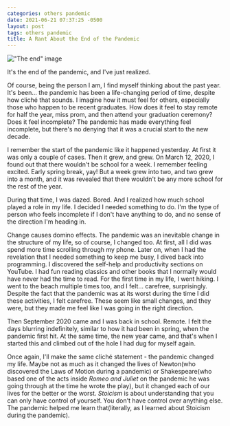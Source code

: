 ```yaml
---
categories: others pandemic
date: 2021-06-21 07:37:25 -0500
layout: post
tags: others pandemic   
title: A Rant About the End of the Pandemic
---
```

!["The end" image](https://image.freepik.com/free-vector/end-neon-signs-style-text_118419-1389.jpg)

It's the end of the pandemic, and I've just realized.

Of course, being the person I am, I find myself thinking about the past year. It's been... the pandemic has been a life-changing period of time, despite how cliché that sounds. I imagine how it must feel for others, especially those who happen to be recent graduates. How does it feel to stay remote for half the year, miss prom, and then attend your graduation ceremony? Does it feel incomplete? The pandemic has made everything feel incomplete, but there's no denying that it was a crucial start to the new decade.

I remember the start of the pandemic like it happened yesterday. At first it was only a couple of cases. Then it grew, and grew. On March 12, 2020, I found out that there wouldn't be school for a week. I remember feeling excited. Early spring break, yay! But a week grew into two, and two grew into a month, and it was revealed that there wouldn't be any more school for the rest of the year.

During that time, I was dazed. Bored. And I realized how much school played a role in my life. I decided I needed something to do. I'm the type of person who feels incomplete if I don't have anything to do, and no sense of the direction I'm heading in.

Change causes domino effects. The pandemic was an inevitable change in the structure of my life, so of course, I changed too. At first, all I did was spend more time scrolling through my phone. Later on, when I had the revelation that I needed something to keep me busy, I dived back into programming. I discovered the self-help and productivity sections on YouTube. I had fun reading classics and other books that I normally would have never had the time to read. For the first time in my life, I went hiking. I went to the beach multiple times too, and I felt... carefree, surprisingly. Despite the fact that the pandemic was at its worst during the time I did these activities, I felt carefree. These seem like small changes, and they were, but they made me feel like I was going in the right direction.

Then September 2020 came and I was back in school. Remote. I felt the days blurring indefinitely, similar to how it had been in spring, when the pandemic first hit. At the same time, the new year came, and that's when I started this and climbed out of the hole I had dug for myself again.

Once again, I'll make the same cliché statement - the pandemic changed my life. Maybe not as much as it changed the lives of Newton(who discovered the Laws of Motion during a pandemic) or Shakespeare(who based one of the acts inside *Romeo and Juliet* on the pandemic he was going through at the time he wrote the play), but it changed each of our lives for the better or the worst. *Stoicism* is about understanding that you can only have control of yourself. You don't have control over anything else. The pandemic helped me learn that(literally, as I learned about Stoicism during the pandemic).
